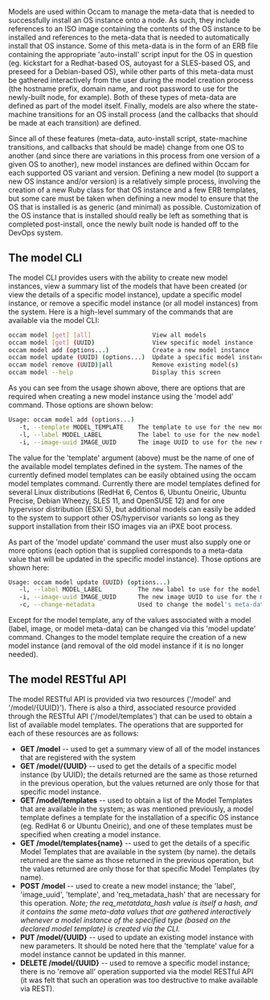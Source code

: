 Models are used within Occam to manage the meta-data that is needed to successfully install an OS instance onto a node.  As such, they include references to an ISO image containing the contents of the OS instance to be installed and references to the meta-data that is needed to automatically install that OS instance.  Some of this meta-data is in the form of an ERB file containing  the appropriate 'auto-install' script input for the OS in question (eg. kickstart for a Redhat-based OS, autoyast for a SLES-based OS, and preseed for a Debian-based OS), while other parts of this meta-data must be gathered interactively from the user during the model creation process (the hostname prefix, domain name, and root password to use for the newly-built node, for example).  Both of these types of meta-data are defined as part of the model itself.  Finally, models  are also where the state-machine transitions for an OS install process (and the callbacks that should be made at each transition) are defined.

Since all of these features (meta-data, auto-install script, state-machine transitions, and callbacks that should be made) change from one OS to another (and since there are variations in this process from one version of a given OS to another), new model instances are defined within Occam for each supported OS variant and version.  Defining a new model (to support a new OS instance and/or version) is a relatively simple process, involving the creation of a new Ruby class for that OS instance and a few ERB templates, but some care must be taken when defining a new model to ensure that the OS that is installed is as generic (and minimal) as possible.  Customization of the OS instance that is installed should really be left as something that is completed post-install, once the newly built node is handed off to the DevOps system.

## The model CLI

The model CLI provides users with the ability to create new model instances, view a summary list of the models that have been created (or view the details of a specific model instance), update a specific model instance, or remove a specific model instance (or all model instances) from the system.  Here is a high-level summary of the commands that are available via the model CLI:
```bash
occam model [get] [all]                 View all models
occam model [get] (UUID)                View specific model instance
occam model add (options...)            Create a new model instance
occam model update (UUID) (options...)  Update a specific model instance
occam model remove (UUID)|all           Remove existing model(s)
occam model --help                      Display this screen
```
As you can see from the usage shown above, there are options that are required when creating a new model instance using the 'model add' command.  Those options are shown below:
```bash
Usage: occam model add (options...)
   -t, --template MODEL_TEMPLATE    The template to use for the new model.
   -l, --label MODEL_LABEL          The label to use for the new model.
   -i, --image-uuid IMAGE_UUID      The image UUID to use for the new model.
```
The value for the 'template' argument (above) must be the name of one of the available model templates defined in the system.  The names of the currently defined model templates can be easily obtained using the  occam model templates command.  Currently there are model templates defined for several Linux distributions (RedHat 6, Centos 6, Ubuntu Oneiric, Ubuntu Precise, Debian Wheezy, SLES 11, and OpenSUSE 12) and for one hypervisor distribution (ESXi 5), but additional models can easily be added to the system to support other OS/hypervisor variants so long as they support installation from their ISO images via an iPXE boot process.

As part of the 'model update' command the user must also supply one or more options (each option that is supplied corresponds to a meta-data value that will be updated in the specific model instance).  Those options are shown here:
```bash
Usage: occam model update (UUID) (options...)
   -l, --label MODEL_LABEL          The new label to use for the model.
   -i, --image-uuid IMAGE_UUID      The new image UUID to use for the model.
   -c, --change-metadata            Used to change the model's meta-data
```
Except for the model template, any of the values associated with a model (label, image, or model meta-data) can be changed via this 'model update' command.  Changes to the model template require the creation of a new model instance (and removal of the old model instance if it is no longer needed).

## The model RESTful API

The model RESTful API is provided via two resources ('/model' and '/model/{UUID}').  There is also a third, associated resource provided through the RESTful API ('/model/templates') that can be used to obtain a list of available model templates.  The operations that are supported for each of these resources are as follows:

* **GET /model** -- used to get a summary view of all of the model instances that are registered with the system
* **GET /model/{UUID}** -- used to get the details of a specific model instance (by UUID); the details returned are the same as those returned in the previous operation, but the values returned are only those for that specific model instance.
* **GET /model/templates** -- used to obtain a list of the Model Templates that are available in the system; as was mentioned previously, a model template defines a template for the installation of a specific OS instance (eg. RedHat 6 or Ubuntu Oneiric), and one of these templates must be specified when creating a model instance.
* **GET /model/templates{name}** -- used to get the details of a specific Model Templates that are available in the system (by name). the details returned are the same as those returned in the previous operation, but the values returned are only those for that specific Model Templates (by name).
* **POST /model** -- used to create a new model instance; the 'label', 'image_uuid',  'template', and 'req_metadata_hash' that are necessary for this operation.
*Note; the req_metatdata_hash value is itself a hash, and it contains the same meta-data values that are gathered interactively whenever a model instance of the specified type (based on the declared model template) is created via the CLI.*
* **PUT /model/{UUID}** -- used to update an existing model instance with new parameters.    It should be noted here that the 'template' value for a model instance cannot be updated in this manner.
* **DELETE /model/{UUID}** -- used to remove a specific model instance; there is no 'remove all' operation supported via the model RESTful API (it was felt that such an operation was too destructive to make available via REST).